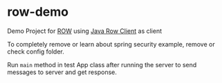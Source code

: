 # row-demo

Demo Project for [ROW](https://github.com/idioglossia/spring-rest-over-ws) using [Java Row Client](https://github.com/idioglossia/java-row-client) as client

To completely remove or learn about spring security example, remove or check config folder.

Run `main` method in test App class after running the server to send messages to server and get response.
